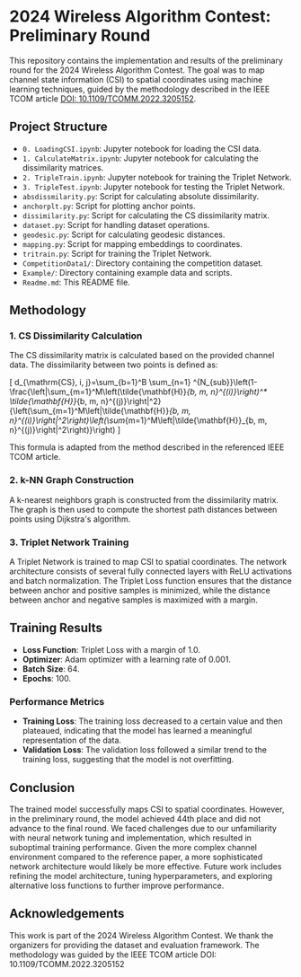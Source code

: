 # 2024 Wireless Algorithm Contest: Preliminary Round

This repository contains the implementation and results of the preliminary round for the 2024 Wireless Algorithm
Contest. The goal was to map channel state information (CSI) to spatial coordinates using machine learning techniques,
guided by the methodology described in the IEEE TCOM
article [DOI: 10.1109/TCOMM.2022.3205152](https://ieeexplore.ieee.org/abstract/document/10495336).

## Project Structure

- `0. LoadingCSI.ipynb`: Jupyter notebook for loading the CSI data.
- `1. CalculateMatrix.ipynb`: Jupyter notebook for calculating the dissimilarity matrices.
- `2. TripleTrain.ipynb`: Jupyter notebook for training the Triplet Network.
- `3. TripleTest.ipynb`: Jupyter notebook for testing the Triplet Network.
- `absdissmilarity.py`: Script for calculating absolute dissimilarity.
- `anchorplt.py`: Script for plotting anchor points.
- `dissimilarity.py`: Script for calculating the CS dissimilarity matrix.
- `dataset.py`: Script for handling dataset operations.
- `geodesic.py`: Script for calculating geodesic distances.
- `mapping.py`: Script for mapping embeddings to coordinates.
- `tritrain.py`: Script for training the Triplet Network.
- `CompetitionData1/`: Directory containing the competition dataset.
- `Example/`: Directory containing example data and scripts.
- `Readme.md`: This README file.

## Methodology

### 1. CS Dissimilarity Calculation

The CS dissimilarity matrix is calculated based on the provided channel data. The dissimilarity between two points is
defined as:

\[ d_{\mathrm{CS}, i, j}=\sum_{b=1}^B \sum_{n=1} ^{N_{sub}}\left(1-\frac{\left|\sum_{m=1}^M\left(\tilde{\mathbf{H}}_{b,
m, n}^{(i)}\right)^* \tilde{\mathbf{H}}_{b, m, n}^{(j)}\right|^2}{\left(\sum_{m=1}^M\left|\tilde{\mathbf{H}}_{b, m,
n}^{(i)}\right|^2\right)\left(\sum_{m=1}^M\left|\tilde{\mathbf{H}}_{b, m, n}^{(j)}\right|^2\right)}\right) \]

This formula is adapted from the method described in the referenced IEEE TCOM article.

### 2. k-NN Graph Construction

A k-nearest neighbors graph is constructed from the dissimilarity matrix. The graph is then used to compute the shortest
path distances between points using Dijkstra's algorithm.

### 3. Triplet Network Training

A Triplet Network is trained to map CSI to spatial coordinates. The network architecture consists of several fully
connected layers with ReLU activations and batch normalization. The Triplet Loss function ensures that the distance
between anchor and positive samples is minimized, while the distance between anchor and negative samples is maximized
with a margin.

## Training Results

- **Loss Function**: Triplet Loss with a margin of 1.0.
- **Optimizer**: Adam optimizer with a learning rate of 0.001.
- **Batch Size**: 64.
- **Epochs**: 100.

### Performance Metrics

- **Training Loss**: The training loss decreased to a certain value and then plateaued, indicating that the model has
  learned a meaningful representation of the data.
- **Validation Loss**: The validation loss followed a similar trend to the training loss, suggesting that the model is
  not overfitting.

## Conclusion

The trained model successfully maps CSI to spatial coordinates. However, in the preliminary round, the model achieved
44th place and did not advance to the final round. We faced challenges due to our unfamiliarity with neural network
tuning and implementation, which resulted in suboptimal training performance. Given the more complex channel environment
compared to the reference paper, a more sophisticated network architecture would likely be more effective. Future work
includes refining the model architecture, tuning hyperparameters, and exploring alternative loss functions to further
improve performance.

## Acknowledgements

This work is part of the 2024 Wireless Algorithm Contest. We thank the organizers for providing the dataset and
evaluation framework. The methodology was guided by the IEEE TCOM article DOI: 10.1109/TCOMM.2022.3205152